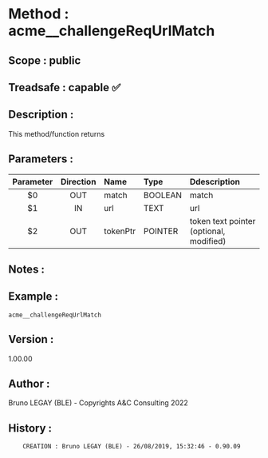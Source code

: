 ﻿# **Method :** acme__challengeReqUrlMatch## **Scope :** public## **Treadsafe :** capable ✅ ## **Description :** This method/function returns## **Parameters :** | Parameter | Direction | Name | Type | Ddescription | |:----:|:----:|:----|:----|:----| | $0 | OUT | match | BOOLEAN | match | | $1 | IN | url | TEXT | url | | $2 | OUT | tokenPtr | POINTER | token text pointer (optional, modified) | ## **Notes :** ## **Example :** ```acme__challengeReqUrlMatch```## **Version :** 1.00.00## **Author :** Bruno LEGAY (BLE) - Copyrights A&C Consulting 2022## **History :**          CREATION : Bruno LEGAY (BLE) - 26/08/2019, 15:32:46 - 0.90.09
